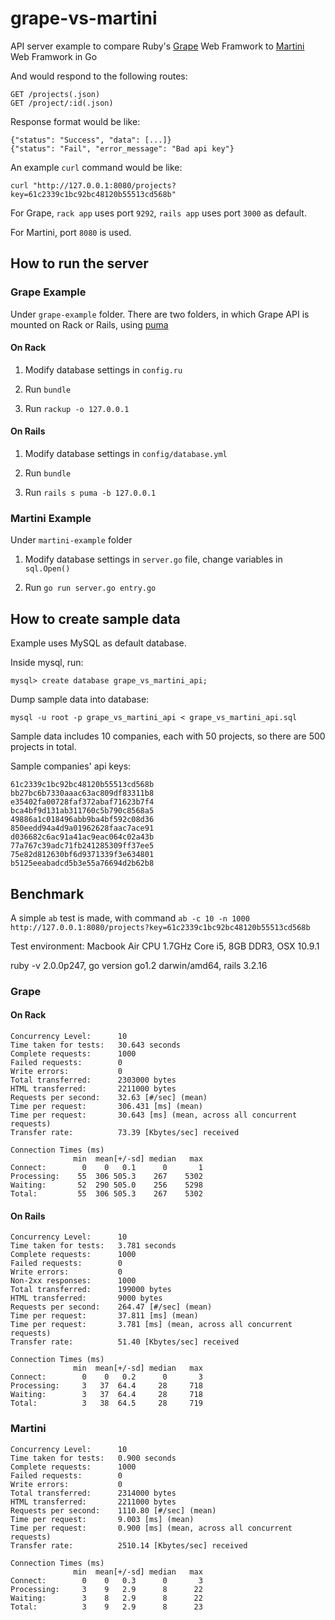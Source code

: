 # grape-vs-martini

API server example to compare Ruby's [Grape](https://github.com/intridea/grape) Web Framwork to [Martini](https://github.com/codegangsta/martini) Web Framwork in Go

And would respond to the following routes:

    GET /projects(.json)
    GET /project/:id(.json)

Response format would be like:

	{"status": "Success", "data": [...]}
	{"status": "Fail", "error_message": "Bad api key"}

An example `curl` command would be like:
	
	curl "http://127.0.0.1:8080/projects?key=61c2339c1bc92bc48120b55513cd568b"

For Grape, `rack app` uses port `9292`, `rails app` uses port `3000` as default.

For Martini, port `8080` is used.

## How to run the server

### Grape Example

Under `grape-example` folder. There are two folders, in which Grape API is mounted on Rack or Rails, using [puma](https://github.com/puma/puma)

#### On Rack

1. Modify database settings in `config.ru` 

2. Run `bundle`

3. Run `rackup -o 127.0.0.1`

#### On Rails

1. Modify database settings in `config/database.yml` 

2. Run `bundle`

3. Run `rails s puma -b 127.0.0.1`

### Martini Example

Under `martini-example` folder

1. Modify database settings in `server.go` file, change variables in `sql.Open()`

2. Run `go run server.go entry.go`

## How to create sample data

Example uses MySQL as default database.

Inside mysql, run:

	mysql> create database grape_vs_martini_api;

Dump sample data into database:

	mysql -u root -p grape_vs_martini_api < grape_vs_martini_api.sql

Sample data includes 10 companies, each with 50 projects, so there are 500 projects in total.

Sample companies' api keys:

	61c2339c1bc92bc48120b55513cd568b
	bb27bc6b7330aaac63ac809df83311b8
	e35402fa00728faf372abaf71623b7f4
	bca4bf9d131ab311760c5b790c8568a5
	49886a1c018496abb9ba4bf592c08d36
	850eedd94a4d9a01962628faac7ace91
	d036682c6ac91a41ac9eac064c02a43b
	77a767c39adc71fb241285309ff37ee5
	75e82d812630bf6d9371339f3e634801
	b5125eeabadcd5b3e55a76694d2b62b8

## Benchmark

A simple `ab` test is made, with command `ab -c 10 -n 1000 http://127.0.0.1:8080/projects?key=61c2339c1bc92bc48120b55513cd568b`

Test environment: Macbook Air CPU 1.7GHz Core i5, 8GB DDR3, OSX 10.9.1

ruby -v 2.0.0p247, go version go1.2 darwin/amd64, rails 3.2.16

### Grape

#### On Rack

	Concurrency Level:      10
	Time taken for tests:   30.643 seconds
	Complete requests:      1000
	Failed requests:        0
	Write errors:           0
	Total transferred:      2303000 bytes
	HTML transferred:       2211000 bytes
	Requests per second:    32.63 [#/sec] (mean)
	Time per request:       306.431 [ms] (mean)
	Time per request:       30.643 [ms] (mean, across all concurrent requests)
	Transfer rate:          73.39 [Kbytes/sec] received

	Connection Times (ms)
	              min  mean[+/-sd] median   max
	Connect:        0    0   0.1      0       1
	Processing:    55  306 505.3    267    5302
	Waiting:       52  290 505.0    256    5298
	Total:         55  306 505.3    267    5302

#### On Rails
	
	Concurrency Level:      10
	Time taken for tests:   3.781 seconds
	Complete requests:      1000
	Failed requests:        0
	Write errors:           0
	Non-2xx responses:      1000
	Total transferred:      199000 bytes
	HTML transferred:       9000 bytes
	Requests per second:    264.47 [#/sec] (mean)
	Time per request:       37.811 [ms] (mean)
	Time per request:       3.781 [ms] (mean, across all concurrent requests)
	Transfer rate:          51.40 [Kbytes/sec] received

	Connection Times (ms)
	              min  mean[+/-sd] median   max
	Connect:        0    0   0.2      0       3
	Processing:     3   37  64.4     28     718
	Waiting:        3   37  64.4     28     718
	Total:          3   38  64.5     28     719


### Martini

	Concurrency Level:      10
	Time taken for tests:   0.900 seconds
	Complete requests:      1000
	Failed requests:        0
	Write errors:           0
	Total transferred:      2314000 bytes
	HTML transferred:       2211000 bytes
	Requests per second:    1110.80 [#/sec] (mean)
	Time per request:       9.003 [ms] (mean)
	Time per request:       0.900 [ms] (mean, across all concurrent requests)
	Transfer rate:          2510.14 [Kbytes/sec] received

	Connection Times (ms)
	              min  mean[+/-sd] median   max
	Connect:        0    0   0.3      0       3
	Processing:     3    9   2.9      8      22
	Waiting:        3    8   2.9      8      22
	Total:          3    9   2.9      8      23
